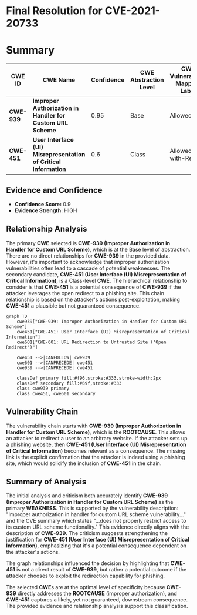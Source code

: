 # Final Resolution for CVE-2021-20733

# Summary
| CWE ID | CWE Name | Confidence | CWE Abstraction Level | CWE Vulnerability Mapping Label | CWE-Vulnerability Mapping Notes |
|---|---|---|---|---|---|
| **CWE-939** | **Improper Authorization in Handler for Custom URL Scheme** | 0.95 | Base | Allowed | Primary **CWE** |
| **CWE-451** | **User Interface (UI) Misrepresentation of Critical Information** | 0.6 | Class | Allowed-with-Review | Secondary Candidate (Potential Consequence) |

## Evidence and Confidence

*   **Confidence Score:** 0.9
*   **Evidence Strength:** HIGH

## Relationship Analysis
The primary **CWE** selected is **CWE-939 (Improper Authorization in Handler for Custom URL Scheme)**, which is at the Base level of abstraction. There are no direct relationships for **CWE-939** in the provided data. However, it's important to acknowledge that improper authorization vulnerabilities often lead to a cascade of potential weaknesses. The secondary candidate, **CWE-451 (User Interface (UI) Misrepresentation of Critical Information)**, is a Class-level **CWE**. The hierarchical relationship to consider is that **CWE-451** is a potential consequence of **CWE-939** if the attacker leverages the open redirect to a phishing site. This chain relationship is based on the attacker's actions post-exploitation, making **CWE-451** a plausible but not guaranteed consequence.

```mermaid
graph TD
    cwe939["CWE-939: Improper Authorization in Handler for Custom URL Scheme"]
    cwe451["CWE-451: User Interface (UI) Misrepresentation of Critical Information"]
    cwe601["CWE-601: URL Redirection to Untrusted Site ('Open Redirect')"]
    
    cwe451 -->|CANFOLLOW| cwe939
    cwe601 -->|CANPRECEDE| cwe451
    cwe939 -->|CANPRECEDE| cwe451
    
    classDef primary fill:#f96,stroke:#333,stroke-width:2px
    classDef secondary fill:#69f,stroke:#333
    class cwe939 primary
    class cwe451, cwe601 secondary
```

## Vulnerability Chain
The vulnerability chain starts with **CWE-939 (Improper Authorization in Handler for Custom URL Scheme)**, which is the **ROOTCAUSE**. This allows an attacker to redirect a user to an arbitrary website. If the attacker sets up a phishing website, then **CWE-451 (User Interface (UI) Misrepresentation of Critical Information)** becomes relevant as a consequence. The missing link is the explicit confirmation that the attacker is indeed using a phishing site, which would solidify the inclusion of **CWE-451** in the chain.

## Summary of Analysis
The initial analysis and criticism both accurately identify **CWE-939 (Improper Authorization in Handler for Custom URL Scheme)** as the primary **WEAKNESS**. This is supported by the vulnerability description: "Improper authorization in handler for custom URL scheme vulnerability..." and the CVE summary which states "...does not properly restrict access to its custom URL scheme functionality." This evidence directly aligns with the description of **CWE-939**. The criticism suggests strengthening the justification for **CWE-451 (User Interface (UI) Misrepresentation of Critical Information)**, emphasizing that it's a potential consequence dependent on the attacker's actions.

The graph relationships influenced the decision by highlighting that **CWE-451** is not a direct result of **CWE-939**, but rather a potential outcome if the attacker chooses to exploit the redirection capability for phishing.

The selected **CWE**s are at the optimal level of specificity because **CWE-939** directly addresses the **ROOTCAUSE** (improper authorization), and **CWE-451** captures a likely, yet not guaranteed, downstream consequence. The provided evidence and relationship analysis support this classification.
